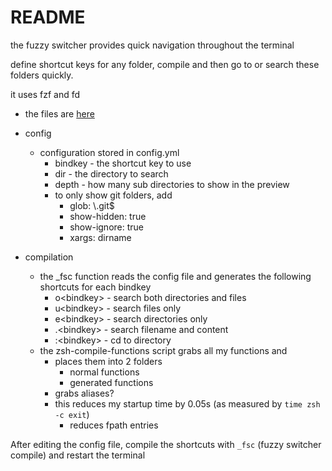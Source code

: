 # README

the fuzzy switcher provides quick navigation throughout the terminal

define shortcut keys for any folder, compile and then go to or search these folders quickly.

it uses fzf and fd

- the files are [here](/lib/zsh/utilities/dir-switcher)

- config

  - configuration stored in config.yml
    - bindkey - the shortcut key to use
    - dir - the directory to search
    - depth - how many sub directories to show in the preview
    - to only show git folders, add
      - glob: \\.git$
      - show-hidden: true
      - show-ignore: true
      - xargs: dirname

- compilation
  - the \_fsc function reads the config file and generates the following shortcuts for each bindkey
    - o\<bindkey\> - search both directories and files
    - u\<bindkey\> - search files only
    - e\<bindkey\> - search directories only
    - .\<bindkey\> - search filename and content
    - :\<bindkey\> - cd to directory
  - the zsh-compile-functions script grabs all my functions and 
    - places them into 2 folders
      - normal functions
      - generated functions
    - grabs aliases?
    - this reduces my startup time by 0.05s (as measured by `time zsh -c exit`)
      - reduces fpath entries

After editing the config file, compile the shortcuts with `_fsc` (fuzzy switcher compile) and restart the terminal
